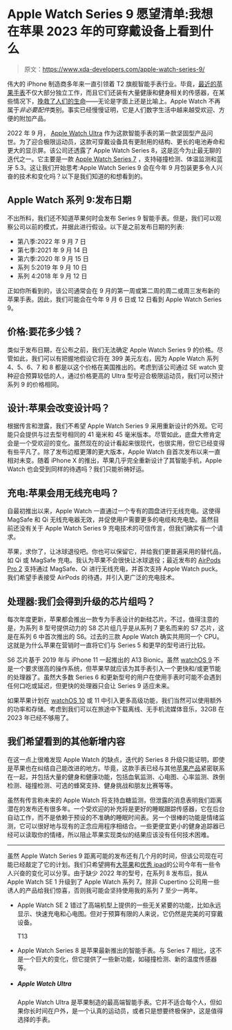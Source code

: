 # Apple Watch Series 9 愿望清单:我想在苹果 2023 年的可穿戴设备上看到什么

> 原文：<https://www.xda-developers.com/apple-watch-series-9/>

伟大的 iPhone 制造商多年来一直引领着 T2 旗舰智能手表行业。毕竟，[最近的苹果手表](https://www.xda-developers.com/best-apple-watch/)不仅大部分独立工作，而且它们还装有大量健康和健身相关的传感器，在某些情况下，[挽救了人们的生命](https://www.xda-developers.com/ways-apple-watch-help-locked-outside/)——无论是字面上还是比喻上。Apple Watch 不再属于*非必要配件*类别。事实已经慢慢证明，它是人们数字生活中越来越受欢迎、方便的附加产品。

2022 年 9 月， [Apple Watch Ultra](https://www.xda-developers.com/apple-watch-ultra-review/) 作为这款智能手表的第一款坚固型产品问世。为了迎合极限运动员，这款可穿戴设备具有更耐用的结构、更长的电池寿命和更大的显示屏。该公司还透露了 Apple Watch Series 8，这是迄今为止最无聊的迭代之一。它主要是一款 [Apple Watch Series 7](https://www.xda-developers.com/apple-watch-series-7-review/) ，支持碰撞检测、体温监测和蓝牙 5.3。这让我们开始思考:Apple Watch Series 9 会在今年 9 月包装更多令人兴奋的技术和变化吗？以下是我们知道的和想看到的。

## Apple Watch 系列 9:发布日期

不出所料，我们还不知道苹果何时会发布 Series 9 智能手表。但是，我们可以观察公司以前的模式，并据此进行假设。以下是之前发布日期的列表:

*   第八季:2022 年 9 月 7 日
*   第七季:2021 年 9 月 14 日
*   第六季:2020 年 9 月 15 日
*   系列 5:2019 年 9 月 10 日
*   系列 4:2018 年 9 月 12 日

正如你所看到的，该公司通常会在 9 月的第一周或第二周的周二或周三发布新的苹果手表。因此，我们可能会在今年 9 月 6 日或 12 日看到 Apple Watch Series 9。

## 价格:要花多少钱？

类似于发布日期，在公布之前，我们无法确定 Apple Watch Series 9 的价格。尽管如此，我们可以有把握地假设它将在 399 美元左右，因为 Apple Watch 系列 4、5、6、7 和 8 都是以这个价格在美国推出的。考虑到该公司通过 SE watch 变种迎合预算较低的人，通过价格更高的 Ultra 型号迎合极限运动员，我们可以预计系列 9 的价格相同。

## 设计:苹果会改变设计吗？

根据传言和泄露，我们不希望 Apple Watch Series 9 采用重新设计的外观。它可能只会提供与过去型号相同的 41 毫米和 45 毫米版本。尽管如此，底盘大修肯定会是一个受欢迎的变化。虽然现在的设计看起来很现代，也很实用，但它已经变得有些平凡了。除了发布边框更薄的更大版本，Apple Watch 自首次发布以来一直相对未变。随着 iPhone X 的推出，苹果几乎完全重新设计了其智能手机，Apple Watch 也会受到同样的待遇吗？我们只能祈祷好运。

## 充电:苹果会用无线充电吗？

自最初推出以来，Apple Watch 一直通过一个专有的圆盘进行无线充电。这使得 MagSafe 和 Qi 无线充电器无效，并促使用户需要更多的电缆和充电垫。虽然目前还没有关于 Apple Watch Series 9 充电技术的可信传言，但我们确实有一个请求。

苹果，求你了，让冰球退役吧。你也可以保留它，并给我们更普遍采用的替代品，如 Qi 或 MagSafe 充电。我认为苹果不会很快让冰球退役；最近发布的 [AirPods Pro 2](https://www.xda-developers.com/airpods-pro-2-review/) 支持通过 MagSafe、Qi 进行无线充电，并首次支持 Apple Watch puck。我们希望手表接受 AirPods 的待遇，并引入更广泛的充电技术。

## 处理器:我们会得到升级的芯片组吗？

每次年度更新，苹果都会推出一款专为手表设计的新硅芯片。不过，值得注意的是，为系列 8 型号提供动力的 S8 芯片组几乎是从系列 7 更名而来的 S7 芯片，这是在系列 6 中首次推出的 S6。过去的三款 Apple Watch 确实共用同一个 CPU。这就是为什么苹果在营销时一直将它们与 Series 5 和更早的型号进行比较。

S6 芯片基于 2019 年与 iPhone 11 一起推出的 A13 Bionic。虽然 [watchOS 9](http://xda-developers.com/watchos-9) 不是一个要求很高的操作系统，但苹果早就应该为其手表引入一个更快和/或更节能的处理器了。虽然大多数 Series 6 和更新型号的用户在使用手表时可能不会遇到任何口吃或延迟，但更快的处理器只会让 Series 9 适应未来。

如果苹果计划在 [watchOS 10](http://xda-developers.com/watchos-10) 或 11 中引入更多高级功能，我们当然可以使用额外的功率和存储。考虑到我们可以在旅途中下载离线、无手机流媒体音乐，32GB 在 2023 年已经不够用了。

## 我们希望看到的其他新增内容

在这一点上很难发现 Apple Watch 的缺点，迭代的 Series 8 升级只能证明，即使是苹果也在纠结自己能改进的地方。毕竟，这款手表已经与其他[苹果产品](https://www.xda-developers.com/best-apple-products-for-students/)紧密联系在一起，并包括大量的健身和健康功能，包括血氧监测、心电图、心率监测、跌倒检测、碰撞检测、可选的蜂窝支持、健身挑战和朋友比赛等等。

虽然有传言称未来的 Apple Watch 将支持血糖监测，但泄露的消息表明我们距离潜在的发布还有很多年。一个受欢迎的补充将是更好的睡眠跟踪传感器，它在后台自动工作，而不是依赖于预设的不准确的睡眠时间表。另一个很棒的功能是情绪监测，它可以很好地与现有的正念应用程序相结合。一些更便宜更小的健身追踪器已经可以读取你的情绪，所以阻止苹果实现类似的结果应该没有任何技术困难。

* * *

虽然 Apple Watch Series 9 距离可能的发布还有几个月的时间，但该公司现在可能已经敲定了它的计划。我们只希望拥有[大苹果](http://xda-developers.com/best-macs)和[优秀 ipad](http://xda-developers.com/best-ipad)的公司今年有一些令人兴奋的变化可以分享。由于缺少 2022 年的型号，在系列 8 发布后，我从 Apple Watch SE 1 升级到了 Apple Watch 系列 7。除非 Cupertino 公司用一些诱人的产品给我们惊喜，否则我可能会坚持使用我的系列 7 至少一两年。

*   Apple Watch SE 2 错过了高端机型上提供的一些无关紧要的功能，比如永远显示、快速充电和心电图。但对于预算有限的人来说，它仍然是完美的可穿戴设备。

    T13
*   Apple Watch Series 8 是苹果最新推出的智能手表。与 Series 7 相比，这不是一个巨大的变化，但它提供了一些新功能，如碰撞检测、新的温度传感器等。

*   ##### Apple Watch Ultra

    Apple Watch Ultra 是苹果制造的最高端智能手表。它并不适合每个人，但如果你长时间在户外，是一个认真的运动员，或者只是想要终极保护，这是值得选择的手表。